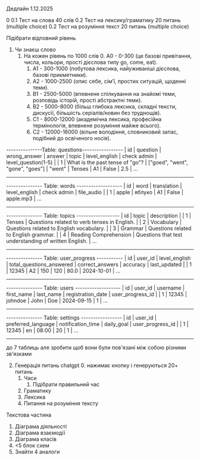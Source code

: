 Дедлайн 1.12.2025



0
0.1 Тест на слова 40 слів
0.2 Тест на лексику/граматику 20 питань (multiple choice)
0.2 Тест на розуміння текст 20 питань (multiple choice)

Підібрати відповний рівень

1. Чи знаєш слово
    1. На кожен рівень по 1000 слів
        0. А0 - 0-300 (це базові привітання, числа, кольори, прості дієслова типу go, come, eat).
        1. А1 - 300-1000 (побутова лексика, найуживаніші дієслова, базові прикметники).
        2. А2 - 1000-2500 (опис себе, сім’ї, простих ситуацій, щоденні теми).
        3. В1 - 2500-5000 (впевнене спілкування на знайомі теми, розповідь історій, прості абстрактні теми).
        4. В2 - 5000-8000 (більш глибока лексика, складні тексти, дискусії, більшість серіалів/новин без труднощів).
        5. С1 - 8000-12000 (академічна лексика, професійна термінологія, впевнене розуміння майже всього).
        6. С2 - 12000-16000 (вільне володіння, словниковий запас, подібний до освіченого носія).

---------------Table: questions-----------------
| id | question | wrong_answer | answer | topic | level_english | check admin | level_question(1-5) |
| 1 | What is the past tense of "go"? | ["goed", "went", "gone", "goes"] | "went" | Tenses | A1 | False | 2.5 |
...
--------------- --------------------------------

--------------- Table: words -------------------
| id | word | translation | level_english | check admin | file_audio |
| 1 | apple |      яблуко |            A1 |       False | apple.mp3  |
...
--------------- --------------------------------

--------------- Table: topics ------------------
| id | topic | description |
| 1 | Tenses | Questions related to verb tenses in English. |
| 2 | Vocabulary | Questions related to English vocabulary. |
| 3 | Grammar | Questions related to English grammar. |
| 4 | Reading Comprehension | Questions that test understanding of written English. |
...
--------------- --------------------------------

--------------- Table: user_progress -----------
| id | user_id | level_english | total_questions_answered | correct_answers | accuracy | last_updated |
| 1 | 12345 | A2 | 150 | 120 | 80.0 | 2024-10-01 |
...
--------------- --------------------------------

--------------- Table: users -------------------
| id | user_id | username | first_name | last_name | registration_date | user_progress_id |
| 1 | 12345 | johndoe | John | Doe | 2024-09-15 | 1 |
...
--------------- --------------------------------


--------------- Table: settings -----------------
| id | user_id | preferred_language | notification_time | daily_goal | user_progress_id |
| 1 | 12345 | en | 08:00 | 20 | 1 |
...
--------------- --------------------------------

до 7 таблиць але зробити щоб вони були пов'язані між собою різними зв'язками

2. Генерація питань chatgpt
    0. нажимає кнопку і генеруються 20+ питань
    1. Часи
        1. Підібрати правильний час
    2. Граматику
    3. Лексика
    4. Питання на розуміння тексту

Текстова частина

1. Діаграма діяльності
2. Діаграма взаємодії
3. Діаграма класів
4. <5 блок схем
5. Знайти 4 аналоги




